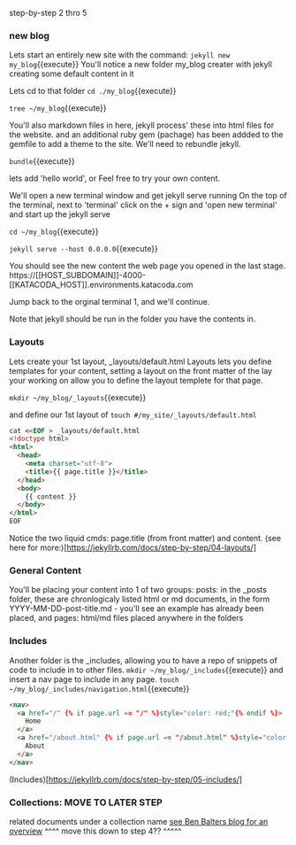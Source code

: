 step-by-step 2 thro 5

### new blog
Lets start an entirely new site with the command:
`jekyll new my_blog`{{execute}}
You'll notice a new folder my_blog creater with jekyll creating some default content in it

Lets cd to that folder
`cd ./my_blog`{{execute}}

`tree ~/my_blog`{{execute}}

You'll also markdown files in here, jekyll process' these into html files for the website.
and an additional ruby gem (pachage) has been addded to the gemfile to add a theme to the site.
We'll need to rebundle jekyll.

`bundle`{{execute}}


lets add 'hello world', or Feel free to try your own content.



We'll open a new terminal window and get jekyll serve running
On the top of the terminal, next to 'terminal' click on the + sign and 'open new terminal' 
and start up the jekyll serve

`cd ~/my_blog`{{execute}}

`jekyll serve --host 0.0.0.0`{{execute}}

You should see the new content the web page you opened in the last stage.
https://[[HOST_SUBDOMAIN]]-4000-[[KATACODA_HOST]].environments.katacoda.com

Jump back to the orginal terminal 1, and we'll continue.

Note that jekyll should be run in the folder you have the contents in.

### Layouts
Lets create your 1st layout, _layouts/default.html
Layouts lets you define templates for your content, setting a layout on the front matter of the lay your working on allow you to define the layout templete for that page.

`mkdir ~/my_blog/_layouts`{{execute}}

and define our 1st layout of 
`touch #/my_site/_layouts/default.html`

```html
cat <<EOF > _layouts/default.html
<!doctype html>
<html>
  <head>
    <meta charset="utf-8">
    <title>{{ page.title }}</title>
  </head>
  <body>
    {{ content }}
  </body>
</html>
EOF
```
Notice the two liquid cmds: page.title (from front matter) and content.
(see here for more:)[https://jekyllrb.com/docs/step-by-step/04-layouts/]



### General Content
You'll be placing your content into 1 of two groups:
posts: in the _posts folder, these are chronlogicaly listed html or md documents, in the form YYYY-MM-DD-post-title.md - you'll see an example has already been placed, and
pages: html/md files placed anywhere in the folders

### Includes
Another folder is the _includes, allowing you to have a repo of snippets of code to include in to other files.
`mkdir ~/my_blog/_includes`{{execute}}
and insert a nav page to include in any page.
`touch ~/my_blog/_includes/navigation.html`{{execute}}
```html
<nav>
  <a href="/" {% if page.url == "/" %}style="color: red;"{% endif %}>
    Home
  </a>
  <a href="/about.html" {% if page.url == "/about.html" %}style="color: red;"{% endif %}>
    About
  </a>
</nav>
```



(Includes)[https://jekyllrb.com/docs/step-by-step/05-includes/]



### Collections: MOVE TO LATER STEP
related documents under a collection name
[see Ben Balters blog for an overview](https://ben.balter.com/2015/02/20/jekyll-collections/)
^^^^  move this  down to step 4??  ^^^^^

